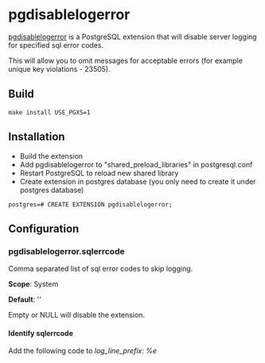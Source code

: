 # pgdisablelogerror

[pgdisablelogerror](https://github.com/fmbiete/pgdisablelogerror) is a PostgreSQL extension that will disable server logging for specified sql error codes.

This will allow you to omit messages for acceptable errors (for example unique key violations - 23505).


## Build
```
make install USE_PGXS=1
```

## Installation
- Build the extension
- Add pgdisablelogerror to "shared_preload_libraries" in postgresql.conf
- Restart PostgreSQL to reload new shared library
- Create extension in postgres database (you only need to create it under postgres database)

```
postgres=# CREATE EXTENSION pgdisablelogerror;
```

## Configuration

### pgdisablelogerror.sqlerrcode
Comma separated list of sql error codes to skip logging.

**Scope**: System

**Default**: ''

Empty or NULL will disable the extension.

#### Identify sqlerrcode
Add the following code to _log_line_prefix_: _%e_
